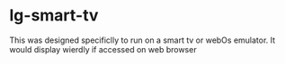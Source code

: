 # lg-smart-tv

This was designed specificlly to run on a smart tv or webOs emulator. It would display wierdly if accessed on web browser
